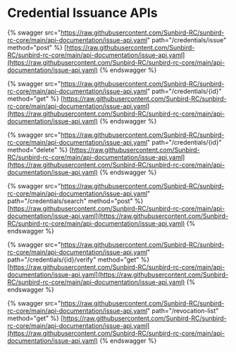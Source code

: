 # Credential Issuance APIs

{% swagger src="https://raw.githubusercontent.com/Sunbird-RC/sunbird-rc-core/main/api-documentation/issue-api.yaml" path="/credentials/issue" method="post" %}
[https://raw.githubusercontent.com/Sunbird-RC/sunbird-rc-core/main/api-documentation/issue-api.yaml](https://raw.githubusercontent.com/Sunbird-RC/sunbird-rc-core/main/api-documentation/issue-api.yaml)
{% endswagger %}

{% swagger src="https://raw.githubusercontent.com/Sunbird-RC/sunbird-rc-core/main/api-documentation/issue-api.yaml" path="/credentials/{id}" method="get" %}
[https://raw.githubusercontent.com/Sunbird-RC/sunbird-rc-core/main/api-documentation/issue-api.yaml](https://raw.githubusercontent.com/Sunbird-RC/sunbird-rc-core/main/api-documentation/issue-api.yaml)
{% endswagger %}

{% swagger src="https://raw.githubusercontent.com/Sunbird-RC/sunbird-rc-core/main/api-documentation/issue-api.yaml" path="/credentials/{id}" method="delete" %}
[https://raw.githubusercontent.com/Sunbird-RC/sunbird-rc-core/main/api-documentation/issue-api.yaml](https://raw.githubusercontent.com/Sunbird-RC/sunbird-rc-core/main/api-documentation/issue-api.yaml)
{% endswagger %}

{% swagger src="https://raw.githubusercontent.com/Sunbird-RC/sunbird-rc-core/main/api-documentation/issue-api.yaml" path="/credentials/search" method="post" %}
[https://raw.githubusercontent.com/Sunbird-RC/sunbird-rc-core/main/api-documentation/issue-api.yaml](https://raw.githubusercontent.com/Sunbird-RC/sunbird-rc-core/main/api-documentation/issue-api.yaml)
{% endswagger %}

{% swagger src="https://raw.githubusercontent.com/Sunbird-RC/sunbird-rc-core/main/api-documentation/issue-api.yaml" path="/credentials/{id}/verify" method="get" %}
[https://raw.githubusercontent.com/Sunbird-RC/sunbird-rc-core/main/api-documentation/issue-api.yaml](https://raw.githubusercontent.com/Sunbird-RC/sunbird-rc-core/main/api-documentation/issue-api.yaml)
{% endswagger %}

{% swagger src="https://raw.githubusercontent.com/Sunbird-RC/sunbird-rc-core/main/api-documentation/issue-api.yaml" path="/revocation-list" method="get" %}
[https://raw.githubusercontent.com/Sunbird-RC/sunbird-rc-core/main/api-documentation/issue-api.yaml](https://raw.githubusercontent.com/Sunbird-RC/sunbird-rc-core/main/api-documentation/issue-api.yaml)
{% endswagger %}
